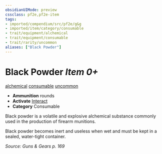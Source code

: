 ```yaml
---
obsidianUIMode: preview
cssclass: pf2e,pf2e-item
tags:
- imported/compendium/src/pf2e/g&g
- imported/item/category/consumable
- trait/equipment/alchemical
- trait/equipment/consumable
- trait/rarity/uncommon
aliases: ["Black Powder"]
---
```

# Black Powder *Item 0+*  
[alchemical](alchemical.md)  [consumable](consumable.md)  [uncommon](uncommon.md)  

- **Ammunition** rounds
- **Activate** [Interact](interact.md)
- **Category** Consumable

Black powder is a volatile and explosive alchemical substance commonly used in the production of firearm munitions.

Black powder becomes inert and useless when wet and must be kept in a sealed, water-tight container.

*Source: Guns & Gears p. 169*